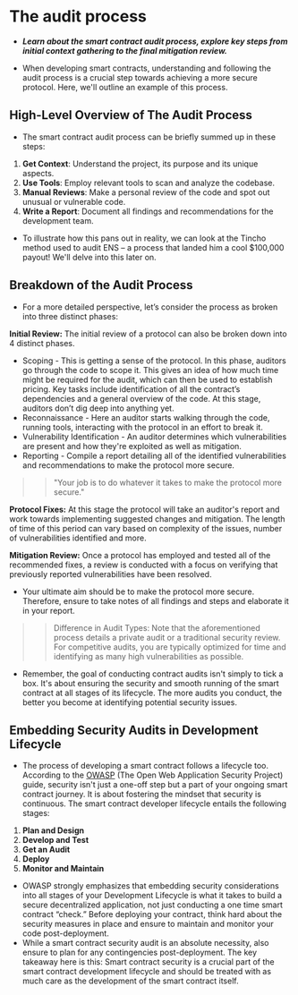 # The audit process
- ***Learn about the smart contract audit process, explore key steps from initial context gathering to the final mitigation review.***

- When developing smart contracts, understanding and following the audit process is a crucial step towards achieving a more secure protocol. Here, we'll outline an example of this process.

## High-Level Overview of The Audit Process
- The smart contract audit process can be briefly summed up in these steps:

1. **Get Context**: Understand the project, its purpose and its unique aspects.
2. **Use Tools**: Employ relevant tools to scan and analyze the codebase.
3. **Manual Reviews**: Make a personal review of the code and spot out unusual or vulnerable code.
4. **Write a Report**: Document all findings and recommendations for the development team.

- To illustrate how this pans out in reality, we can look at the Tincho method used to audit ENS – a process that landed him a cool $100,000 payout! We'll delve into this later on.

## Breakdown of the Audit Process
- For a more detailed perspective, let’s consider the process as broken into three distinct phases:

**Initial Review:** The initial review of a protocol can also be broken down into 4 distinct phases.

* Scoping - This is getting a sense of the protocol. In this phase, auditors go through the code to scope it. This gives an idea of how much time might be required for the audit, which can then be used to establish pricing. Key tasks include identification of all the contract’s dependencies and a general overview of the code. At this stage, auditors don’t dig deep into anything yet.
* Reconnaissance - Here an auditor starts walking through the code, running tools, interacting with the protocol in an effort to break it.
* Vulnerability Identification - An auditor determines which vulnerabilities are present and how they're exploited as well as mitigation.
* Reporting - Compile a report detailing all of the identified vulnerabilities and recommendations to make the protocol more secure.

>> "Your job is to do whatever it takes to make the protocol more secure."

**Protocol Fixes:** At this stage the protocol will take an auditor's report and work towards implementing suggested changes and mitigation. The length of time of this period can vary based on complexity of the issues, number of vulnerabilities identified and more.

**Mitigation Review:** Once a protocol has employed and tested all of the recommended fixes, a review is conducted with a focus on verifying that previously reported vulnerabilities have been resolved.

- Your ultimate aim should be to make the protocol more secure. Therefore, ensure to take notes of all findings and steps and elaborate it in your report.

>> Difference in Audit Types: Note that the aforementioned process details a private audit or a traditional security review. For competitive audits, you are typically optimized for time and identifying as many high vulnerabilities as possible.

- Remember, the goal of conducting contract audits isn't simply to tick a box. It's about ensuring the security and smooth running of the smart contract at all stages of its lifecycle. The more audits you conduct, the better you become at identifying potential security issues.

## Embedding Security Audits in Development Lifecycle
- The process of developing a smart contract follows a lifecycle too. According to the [OWASP](https://www.owasp.org/index.php/Main_Page) (The Open Web Application Security Project) guide, security isn't just a one-off step but a part of your ongoing smart contract journey. It is about fostering the mindset that security is continuous. The smart contract developer lifecycle entails the following stages:

1. **Plan and Design**
2. **Develop and Test**
3. **Get an Audit**
4. **Deploy**
5. **Monitor and Maintain**

- OWASP strongly emphasizes that embedding security considerations into all stages of your Development Lifecycle is what it takes to build a secure decentralized application, not just conducting a one time smart contract “check.” Before deploying your contract, think hard about the security measures in place and ensure to maintain and monitor your code post-deployment.
- While a smart contract security audit is an absolute necessity, also ensure to plan for any contingencies post-deployment. The key takeaway here is this: Smart contract security is a crucial part of the smart contract development lifecycle and should be treated with as much care as the development of the smart contract itself.
